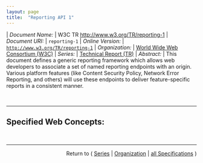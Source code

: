 ```yaml
---
layout: page
title:  "Reporting API 1"
---
```


| *Document Name:* | W3C TR http://www.w3.org/TR/reporting-1
| *Document URI:* | `reporting-1`
| *Online Version:* | [`http://www.w3.org/TR/reporting-1`](http://www.w3.org/TR/reporting-1)
| *Organization:* | [World Wide Web Consortium (W3C)](..  "List of specification series by this organization")
| *Series:* | [Technical Report (TR)](.  "List of specifications in this series")
| *Abstract:* | This document defines a generic reporting framework which allows web developers to associate a set of named reporting endpoints with an origin. Various platform features (like Content Security Policy, Network Error Reporting, and others) will use these endpoints to deliver feature-specific reports in a consistent manner.

<br/>
<hr/>

## Specified Web Concepts:



<br/>
<hr/>

<p style="text-align: right">Return to ( <a href="./">Series</a> | <a href="../">Organization</a> | <a href="../../">all Specifications</a> )</p>